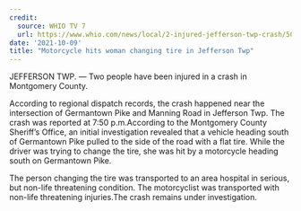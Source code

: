 ```yaml
---
credit:
  source: WHIO TV 7
  url: https://www.whio.com/news/local/2-injured-jefferson-twp-crash/5C5BU7ZZIBADZMVYCRUEF2RLMQ/
date: '2021-10-09'
title: "Motorcycle hits woman changing tire in Jefferson Twp"
---
```

JEFFERSON TWP. — Two people have been injured in a crash in Montgomery County.

According to regional dispatch records, the crash happened near the intersection of Germantown Pike and Manning Road in Jefferson Twp. The crash was reported at 7:50 p.m.According to the Montgomery County Sheriff’s Office, an initial investigation revealed that a vehicle heading south of Germantown Pike pulled to the side of the road with a flat tire. While the driver was trying to change the tire, she was hit by a motorcycle heading south on Germantown Pike.

The person changing the tire was transported to an area hospital in serious, but non-life threatening condition. The motorcyclist was transported with non-life threatening injuries.The crash remains under investigation.
